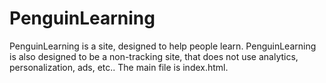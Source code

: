 # PenguinLearning

PenguinLearning is a site, designed to help people learn. PenguinLearning is also designed to be a non-tracking site, that does not use
analytics, personalization, ads, etc.. The main file is index.html.

